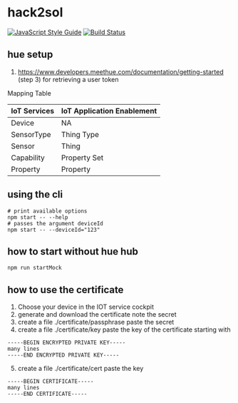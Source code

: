 # hack2sol
[![JavaScript Style Guide](https://img.shields.io/badge/code_style-standard-brightgreen.svg)](https://standardjs.com)
[![Build Status](https://travis-ci.org/TobiasOetzel/hack2sol.svg?branch=master)](https://travis-ci.org/TobiasOetzel/hack2sol)



## hue setup
1. https://www.developers.meethue.com/documentation/getting-started (step 3) for retrieving a user token

Mapping Table

IoT Services | IoT Application Enablement    
--|--
Device       |  NA                           
SensorType   |  Thing Type                        
Sensor       |  Thing                             
Capability   |  Property Set                       
Property     |  Property                          

## using the cli
```
# print available options
npm start -- --help
# passes the argument deviceId
npm start -- --deviceId="123"
```

## how to start without hue hub
```
npm run startMock
```

## how to use the certificate

1. Choose your device in the IOT service cockpit
2. generate and download the certificate note the secret
3. create a file ./certificate/passphrase paste the secret
4. create a file ./certificate/key paste the key of the certificate starting with
```
-----BEGIN ENCRYPTED PRIVATE KEY-----
many lines
-----END ENCRYPTED PRIVATE KEY-----
```
5. create a file ./certificate/cert paste the key
```
-----BEGIN CERTIFICATE-----
many lines
-----END CERTIFICATE-----
```